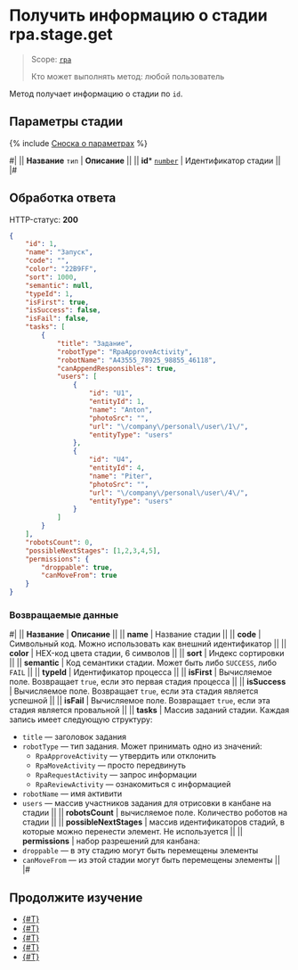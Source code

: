 # Получить информацию о стадии rpa.stage.get

> Scope: [`rpa`](../../../scopes/permissions.md)
>
> Кто может выполнять метод: любой пользователь

Метод получает информацию о стадии по `id`.

## Параметры стадии

{% include [Сноска о параметрах](../../../../_includes/required.md) %}

#|
|| **Название**
`тип` | **Описание** ||
|| **id*** 
[`number`](../../../data-types.md) | Идентификатор стадии ||
|#

## Обработка ответа

HTTP-статус: **200**

```json
{
    "id": 1,
    "name": "Запуск",
    "code": "",
    "color": "22B9FF",
    "sort": 1000,
    "semantic": null,
    "typeId": 1,
    "isFirst": true,
    "isSuccess": false,
    "isFail": false,
    "tasks": [
        {
            "title": "Задание",
            "robotType": "RpaApproveActivity",
            "robotName": "A43555_78925_98855_46118",
            "canAppendResponsibles": true,
            "users": [
                {
                    "id": "U1",
                    "entityId": 1,
                    "name": "Anton",
                    "photoSrc": "",
                    "url": "\/company\/personal\/user\/1\/",
                    "entityType": "users"
                },
                {
                    "id": "U4",
                    "entityId": 4,
                    "name": "Piter",
                    "photoSrc": "",
                    "url": "\/company\/personal\/user\/4\/",
                    "entityType": "users"
                }
            ]
        }
    ],
    "robotsCount": 0,
    "possibleNextStages": [1,2,3,4,5],
    "permissions": {
        "droppable": true,
        "canMoveFrom": true
    }
}
```

### Возвращаемые данные

#|
|| **Название** | **Описание** ||
|| **name** | Название стадии ||
|| **code** | Символьный код. Можно использовать как внешний идентификатор ||
|| **color** | HEX-код цвета стадии, 6 символов ||
|| **sort** | Индекс сортировки ||
|| **semantic** | Код семантики стадии. Может быть либо `SUCCESS`, либо `FAIL` ||
|| **typeId** | Идентификатор процесса ||
|| **isFirst** | Вычисляемое поле. Возвращает `true`, если это первая стадия процесса ||
|| **isSuccess** | Вычисляемое поле. Возвращает `true`, если эта стадия является успешной ||
|| **isFail** | Вычисляемое поле. Возвращает `true`, если эта стадия является провальной ||
|| **tasks** | Массив заданий стадии. Каждая запись имеет следующую структуру:
- `title` — заголовок задания
- `robotType` — тип задания. Может принимать одно из значений:
  - `RpaApproveActivity` — утвердить или отклонить
  - `RpaMoveActivity` — просто передвинуть
  - `RpaRequestActivity` — запрос информации
  - `RpaReviewActivity` — ознакомиться с информацией
- `robotName` — имя активити
- `users` — массив участников задания для отрисовки в канбане на стадии ||
|| **robotsCount** | вычисляемое поле. Количество роботов на стадии ||
|| **possibleNextStages** | массив идентификаторов стадий, в которые можно перенести элемент. Не используется ||
|| **permissions** | набор разрешений для канбана:
- `droppable` — в эту стадию могут быть перемещены элементы
- `canMoveFrom` — из этой стадии могут быть перемещены элементы ||
|#

## Продолжите изучение 

- [{#T}](./index.md)
- [{#T}](./rpa-stage-add.md)
- [{#T}](./rpa-stage-update.md)
- [{#T}](./rpa-stage-list-for-type.md)
- [{#T}](./rpa-stage-delete.md)